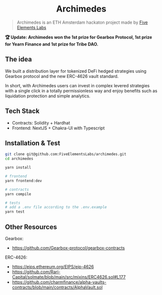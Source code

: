 <h1 align="center">Archimedes</h1>

> Archimedes is an ETH Amsterdam hackaton project made by [Five Elements Labs](https://fiveelementslabs.com/)

**🏆 Update: Archimedes won the 1st prize for Gearbox Protocol, 1st prize for Yearn Finance and 1st prize for Tribe DAO.**

## The idea

We built a distribution layer for tokenized DeFi hedged strategies using
Gearbox protocol and the new ERC-4626 vault standard.

In short, with Archimedes users can invest in complex levered strategies with a single click
in a totally permissionless way and enjoy benefits such as liquidation protection and simple analytics.

## Tech Stack

- Contracts: Solidity + Hardhat
- Frontend: NextJS + Chakra-UI with Typescript

## Installation & Test

```bash
git clone git@github.com:FiveElementsLabs/archimedes.git
cd archimedes

yarn install

# frontend
yarn frontend:dev

# contracts
yarn compile

# tests
# add a .env file according to the .env.example
yarn test
```

## Other Resources

Gearbox:

- <https://github.com/Gearbox-protocol/gearbox-contracts>

ERC-4626:

- <https://eips.ethereum.org/EIPS/eip-4626>
- <https://github.com/Rari-Capital/solmate/blob/main/src/mixins/ERC4626.sol#L177>
- <https://github.com/charmfinance/alpha-vaults-contracts/blob/main/contracts/AlphaVault.sol>
